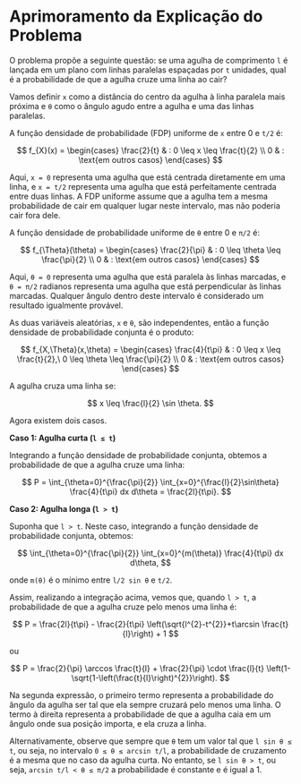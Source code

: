 # Aprimoramento da Explicação do Problema

O problema propõe a seguinte questão: se uma agulha de comprimento `l` é lançada em um plano com linhas paralelas espaçadas por `t` unidades, qual é a probabilidade de que a agulha cruze uma linha ao cair?

Vamos definir `x` como a distância do centro da agulha à linha paralela mais próxima e `θ` como o ângulo agudo entre a agulha e uma das linhas paralelas.

A função densidade de probabilidade (FDP) uniforme de `x` entre 0 e `t/2` é:

$$
f_{X}(x) = 
\begin{cases} 
\frac{2}{t} & : 0 \leq x \leq \frac{t}{2} \\
0 & : \text{em outros casos}
\end{cases}
$$

Aqui, `x = 0` representa uma agulha que está centrada diretamente em uma linha, e `x = t/2` representa uma agulha que está perfeitamente centrada entre duas linhas. A FDP uniforme assume que a agulha tem a mesma probabilidade de cair em qualquer lugar neste intervalo, mas não poderia cair fora dele.

A função densidade de probabilidade uniforme de `θ` entre 0 e `π/2` é:

$$
f_{\Theta}(\theta) = 
\begin{cases} 
\frac{2}{\pi} & : 0 \leq \theta \leq \frac{\pi}{2} \\
0 & : \text{em outros casos}
\end{cases}
$$

Aqui, `θ = 0` representa uma agulha que está paralela às linhas marcadas, e `θ = π/2` radianos representa uma agulha que está perpendicular às linhas marcadas. Qualquer ângulo dentro deste intervalo é considerado um resultado igualmente provável.

As duas variáveis aleatórias, `x` e `θ`, são independentes, então a função densidade de probabilidade conjunta é o produto:

$$
f_{X,\Theta}(x,\theta) = 
\begin{cases} 
\frac{4}{t\pi} & : 0 \leq x \leq \frac{t}{2},\ 0 \leq \theta \leq \frac{\pi}{2} \\
0 & : \text{em outros casos}
\end{cases}
$$

A agulha cruza uma linha se:

$$
x \leq \frac{l}{2} \sin \theta.
$$

Agora existem dois casos.

**Caso 1: Agulha curta (`l ≤ t`)**

Integrando a função densidade de probabilidade conjunta, obtemos a probabilidade de que a agulha cruze uma linha:

$$
P = \int_{\theta=0}^{\frac{\pi}{2}} \int_{x=0}^{\frac{l}{2}\sin\theta} \frac{4}{t\pi} dx d\theta = \frac{2l}{t\pi}.
$$

**Caso 2: Agulha longa (`l > t`)**

Suponha que `l > t`. Neste caso, integrando a função densidade de probabilidade conjunta, obtemos:

$$
\int_{\theta=0}^{\frac{\pi}{2}} \int_{x=0}^{m(\theta)} \frac{4}{t\pi} dx d\theta,
$$

onde `m(θ)` é o mínimo entre `l/2 sin θ` e `t/2`.

Assim, realizando a integração acima, vemos que, quando `l > t`, a probabilidade de que a agulha cruze pelo menos uma linha é:

$$
P = \frac{2l}{t\pi} - \frac{2}{t\pi} \left(\sqrt{l^{2}-t^{2}}+t\arcsin \frac{t}{l}\right) + 1
$$

ou

$$
P = \frac{2}{\pi} \arccos \frac{t}{l} + \frac{2}{\pi} \cdot \frac{l}{t} \left(1-\sqrt{1-\left(\frac{t}{l}\right)^{2}}\right).
$$

Na segunda expressão, o primeiro termo representa a probabilidade do ângulo da agulha ser tal que ela sempre cruzará pelo menos uma linha. O termo à direita representa a probabilidade de que a agulha caia em um ângulo onde sua posição importa, e ela cruza a linha.

Alternativamente, observe que sempre que `θ` tem um valor tal que `l sin θ ≤ t`, ou seja, no intervalo `0 ≤ θ ≤ arcsin t/l`, a probabilidade de cruzamento é a mesma que no caso da agulha curta. No entanto, se `l sin θ > t`, ou seja, `arcsin t/l < θ ≤ π/2` a probabilidade é constante e é igual a 1.